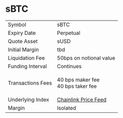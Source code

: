 # sBTC

|                   |                                                                                                            |
| ----------------- | ---------------------------------------------------------------------------------------------------------- |
| Symbol            | sBTC                                                                                                       |
| Expiry Date       | Perpetual                                                                                                  |
| Quote Asset       | sUSD                                                                                                       |
| Initial Margin    | tbd                                                                                                        |
| Liquidation Fee   | 50bps on notional value                                                                                    |
| Funding Interval  | Continues                                                                                                  |
| Transactions Fees | <p>40 bps maker fee<br>40 bps taker fee</p>                                                                |
| Underlying Index  | [Chainlink Price Feed](https://optimistic.etherscan.io/address/0xD702DD976Fb76Fffc2D3963D037dfDae5b04E593) |
| Margin            | Isolated                                                                                                   |


